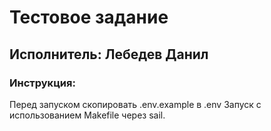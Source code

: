 # Тестовое задание #
## Исполнитель: Лебедев Данил ##

### Инструкция: ###
Перед запуском скопировать .env.example в .env
Запуск с использованием Makefile через sail.
